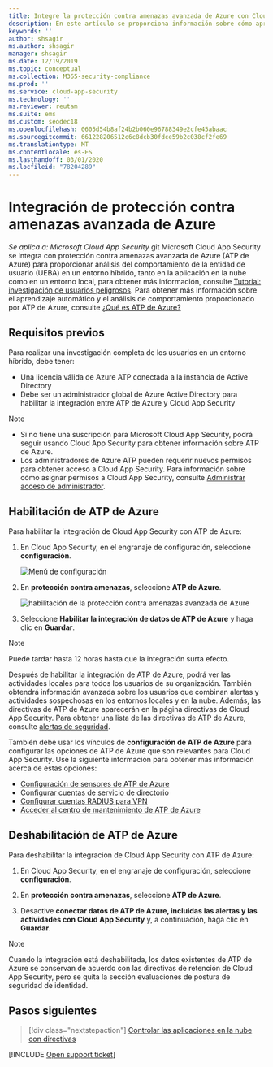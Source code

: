 ```yaml
---
title: Integre la protección contra amenazas avanzada de Azure con Cloud App Security
description: En este artículo se proporciona información sobre cómo aprovechar la información sobre protección contra amenazas avanzada de Azure en Cloud App Security para la detección de riesgos híbridas.
keywords: ''
author: shsagir
ms.author: shsagir
manager: shsagir
ms.date: 12/19/2019
ms.topic: conceptual
ms.collection: M365-security-compliance
ms.prod: ''
ms.service: cloud-app-security
ms.technology: ''
ms.reviewer: reutam
ms.suite: ems
ms.custom: seodec18
ms.openlocfilehash: 0605d54b8af24b2b060e96788349e2cfe45abaac
ms.sourcegitcommit: 661228206512c6c8dcb30fdce59b2c038cf2fe69
ms.translationtype: MT
ms.contentlocale: es-ES
ms.lasthandoff: 03/01/2020
ms.locfileid: "78204289"
---
```

# <a name="azure-advanced-threat-protection-integration"></a>Integración de protección contra amenazas avanzada de Azure

*Se aplica a: Microsoft Cloud App Security* git Microsoft Cloud App Security se integra con protección contra amenazas avanzada de Azure (ATP de Azure) para proporcionar análisis del comportamiento de la entidad de usuario (UEBA) en un entorno híbrido, tanto en la aplicación en la nube como en un entorno local, para obtener más información, consulte [Tutorial: investigación de usuarios peligrosos](tutorial-ueba.md). Para obtener más información sobre el aprendizaje automático y el análisis de comportamiento proporcionado por ATP de Azure, consulte [¿Qué es ATP de Azure?](https://docs.microsoft.com/azure-advanced-threat-protection/what-is-atp)

## <a name="prerequisites"></a>Requisitos previos

Para realizar una investigación completa de los usuarios en un entorno híbrido, debe tener:

- Una licencia válida de Azure ATP conectada a la instancia de Active Directory
- Debe ser un administrador global de Azure Active Directory para habilitar la integración entre ATP de Azure y Cloud App Security

> [!NOTE]
>
> - Si no tiene una suscripción para Microsoft Cloud App Security, podrá seguir usando Cloud App Security para obtener información sobre ATP de Azure.
> - Los administradores de Azure ATP pueden requerir nuevos permisos para obtener acceso a Cloud App Security. Para información sobre cómo asignar permisos a Cloud App Security, consulte [Administrar acceso de administrador](manage-admins.md).

## <a name="enable-azure-atp"></a>Habilitación de ATP de Azure

Para habilitar la integración de Cloud App Security con ATP de Azure:

1. En Cloud App Security, en el engranaje de configuración, seleccione **configuración**.

    ![Menú de configuración](media/azip-system-settings.png)

1. En **protección contra amenazas**, seleccione **ATP de Azure**.

    ![habilitación de la protección contra amenazas avanzada de Azure](media/aatp-integration.png)

1. Seleccione **Habilitar la integración de datos de ATP de Azure** y haga clic en **Guardar**.

> [!NOTE]
> Puede tardar hasta 12 horas hasta que la integración surta efecto.

Después de habilitar la integración de ATP de Azure, podrá ver las actividades locales para todos los usuarios de su organización. También obtendrá información avanzada sobre los usuarios que combinan alertas y actividades sospechosas en los entornos locales y en la nube. Además, las directivas de ATP de Azure aparecerán en la página directivas de Cloud App Security. Para obtener una lista de las directivas de ATP de Azure, consulte [alertas de seguridad](https://docs.microsoft.com/azure-advanced-threat-protection/suspicious-activity-guide).

También debe usar los vínculos de **configuración de ATP de Azure** para configurar las opciones de ATP de Azure que son relevantes para Cloud App Security. Use la siguiente información para obtener más información acerca de estas opciones:

- [Configuración de sensores de ATP de Azure](/azure-advanced-threat-protection/install-atp-step5)
- [Configurar cuentas de servicio de directorio](/azure-advanced-threat-protection/install-atp-step2)
- [Configurar cuentas RADIUS para VPN](/azure-advanced-threat-protection/install-atp-step6-vpn)
- [Acceder al centro de mantenimiento de ATP de Azure](/azure-advanced-threat-protection/atp-health-center)

## <a name="disable-azure-atp"></a>Deshabilitación de ATP de Azure

Para deshabilitar la integración de Cloud App Security con ATP de Azure:

1. En Cloud App Security, en el engranaje de configuración, seleccione **configuración**.

1. En **protección contra amenazas**, seleccione **ATP de Azure**.

1. Desactive **conectar datos de ATP de Azure, incluidas las alertas y las actividades con Cloud App Security** y, a continuación, haga clic en **Guardar**.

> [!NOTE]
> Cuando la integración está deshabilitada, los datos existentes de ATP de Azure se conservan de acuerdo con las directivas de retención de Cloud App Security, pero se quita la sección evaluaciones de postura de seguridad de identidad.

## <a name="next-steps"></a>Pasos siguientes

> [!div class="nextstepaction"]
> [Controlar las aplicaciones en la nube con directivas](control-cloud-apps-with-policies.md)

[!INCLUDE [Open support ticket](includes/support.md)]
